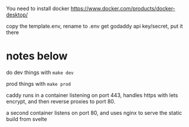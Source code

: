 You need to install docker
https://www.docker.com/products/docker-desktop/

copy the template.env, rename to .env
get godaddy api key/secret, put it there


# notes below
do dev things with `make dev`

prod things with `make prod`

caddy runs in a container listening on port 443, handles https with lets encrypt, and then reverse proxies to port 80.

a second container listens on port 80, and uses nginx to serve the static build from svelte